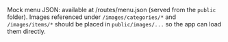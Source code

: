 Mock menu JSON: available at /routes/menu.json (served from the `public` folder). Images referenced under `/images/categories/*` and `/images/items/*` should be placed in `public/images/...` so the app can load them directly.

